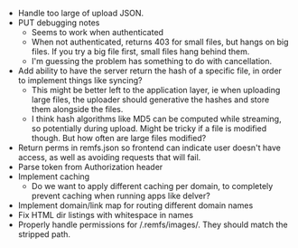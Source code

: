 * Handle too large of upload JSON.
* PUT debugging notes
  * Seems to work when authenticated
  * When not authenticated, returns 403 for small files, but hangs on big
    files. If you try a big file first, small files hang behind them.
  * I'm guessing the problem has something to do with cancellation.
* Add ability to have the server return the hash of a specific file, in order
  to implement things like syncing?
  * This might be better left to the application layer, ie when uploading
    large files, the uploader should generative the hashes and store them
    alongside the files.
  * I think hash algorithms like MD5 can be computed while streaming, so
    potentially during upload. Might be tricky if a file is modified though.
    But how often are large files modified?
* Return perms in remfs.json so frontend can indicate user doesn't have
  access, as well as avoiding requests that will fail.
* Parse token from Authorization header
* Implement caching
  * Do we want to apply different caching per domain, to completely prevent
    caching when running apps like delver?
* Implement domain/link map for routing different domain names
* Fix HTML dir listings with whitespace in names
* Properly handle permissions for /.remfs/images/. They should match the
  stripped path.
